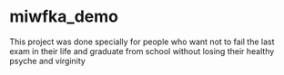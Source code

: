 # miwfka_demo
This project was done specially for people who want not to fail the last exam in their life and graduate from school without losing their healthy psyche and virginity
